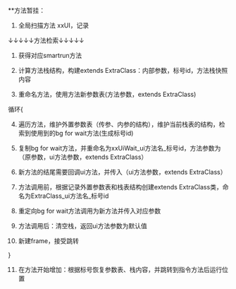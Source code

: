**方法暂挂：

1. 全局扫描方法 xxUI，记录

↓↓↓↓↓方法检索↓↓↓↓↓

1. 获得对应smartrun方法

2. 计算方法栈结构，构建extends ExtraClass：内部参数，标号id，方法栈快照内容

3. 重命名方法，使用方法新参数表(方法参数，extends ExtraClass)

循环{

4. 遍历方法，维护外置参数表（传参、内参的结构），维护当前栈表的结构，检索到使用到的bg for wait方法(生成标号id)

5. 复制bg for wait方法，并重命名为xxUiWait_ui方法名_标号id，方法参数为（原参数，ui方法参数，extends ExtraClass）

6. 新方法的结尾需要回调ui方法，并传入（ui方法参数，extends ExtraClass）

7. 方法调用前，根据记录外置参数表和栈表结构创建extends ExtraClass类，命名为ExtraClass_ui方法名_标号id

8. 重定向bg for wait方法调用为新方法并传入对应参数

9. 方法调用后：清空栈，返回ui方法参数为默认值

10. 新建frame，接受跳转


}

11. 在方法开始增加：根据标号恢复参数表、栈内容，并跳转到指令方法后运行位置
